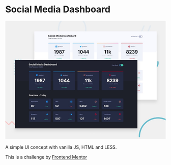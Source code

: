 # Social Media Dashboard

![Image of Yaktocat](/assets/desktop-preview.jpg)

A simple UI concept with vanilla JS, HTML and LESS.

This is a challenge by [Frontend Mentor](https://www.frontendmentor.io/challenges/social-media-dashboard-with-theme-switcher-6oY8ozp_H)
